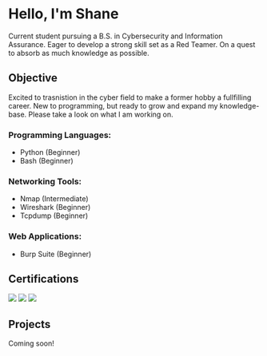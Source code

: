 # Hello, I'm Shane

Current student pursuing a B.S. in Cybersecurity and Information Assurance. Eager to develop a strong skill set as a Red Teamer. On a quest to absorb as much knowledge as possible. 

## Objective

Excited to trasnistion in the cyber field to make a former hobby a fullfilling career. New to programming, but ready to grow and expand my knowledge-base. Please take a look on what I am working on. 

### Programming Languages:
- Python (Beginner)
- Bash (Beginner)

### Networking Tools:
- Nmap (Intermediate)
- Wireshark (Beginner)
- Tcpdump (Beginner)

### Web Applications:
- Burp Suite (Beginner)


## Certifications
<div>
<img src="https://img.shields.io/badge/-Security%2B-FF0000?&style=for-the-badge&logo=CompTIA&logoColor=white" />
<img src="https://img.shields.io/badge/-Network%2B-007ACC?&style=for-the-badge&logo=CompTIA&logoColor=white" />
<img src="https://img.shields.io/badge/-A%2B-4D4D4D?&style=for-the-badge&logo=CompTIA&logoColor=white" />
</div>

## Projects
Coming soon!
